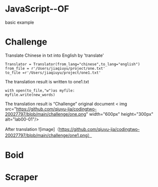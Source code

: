 # JavaScript--OF
basic example

# Challenge
Translate Chinese in txt into English by 'translate'

```
Translator = Translator(from_lang="chinese",to_lang="english")
from_file = r'/Users/jiaqiuyu/project/one.txt'
to_file =r'/Users/jiaqiuyu/project/one1.txt'
````
The translation result is written to one1.txt
```
with open(to_file,"w")as myfile:
myfile.write(new_words)
```
The translation result is “Challenge”
original document
< img src="https://github.com/qiuyu-jia/codingtwo-20027797/blob/main/challenge/one.png" width="600px" height="300px" alt="lab00-01"/>

After translation
![image]（https://github.com/qiuyu-jia/codingtwo-20027797/blob/main/challenge/one1.png）

# Boid

# Scraper


